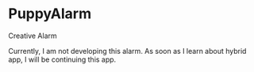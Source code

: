 # PuppyAlarm
Creative Alarm

Currently, I am not developing this alarm.
As soon as I learn about hybrid app, I will be continuing this app.
